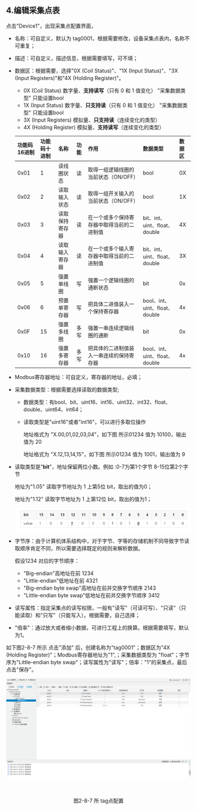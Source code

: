 ## 4.编辑采集点表

点击"Device1"，出现采集点配置界面，

- 名称：可自定义，默认为  tag0001，根据需要修改，设备采集点表内，名称不可重复；

- 描述：可自定义，描述信息，根据需要填写，可不填；

- 数据区：根据需要，选择"0X (Coil Status)"、"1X (Input Status)"、"3X (Input Registers)"和"4X (Holding Register)"。
  - 0X   (Coil Status)  数字量、**支持读写**（只有 0 和 1 值变化）   "采集数据类型" 只能设置bool   
  - 1X (Input Status)  数字量、**只支持读**（只有 0 和 1 值变化）   "采集数据类型" 只能设置bool
  - 3X (Input Registers) 模拟量、**只支持读**（连续变化的类型）    
  - 4X (Holding Register) 模拟量、**支持读写**（连续变化的类型） 

  
  | 功能码16进制 | 功能码十进制 | 名称           | 功能 | 作用                                       | 数据类型                       | 数据区 |
  | ------------ | ------------ | -------------- | ---- | ------------------------------------------ | ------------------------------ | ------ |
  | 0x01         | 1            | 读线圈状态     | 读   | 取得一组逻辑线圈的当前状态（ON/OFF）       | bool                           | 0X     |
  | 0x02         | 2            | 读取输入状态   | 读   | 取得一组开关输入的当前状态（ON/OFF）       | bool                           | 1X     |
  | 0x03         | 3            | 读取保持寄存器 | 读   | 在一个或多个保持寄存器中取得当前的二进制值 | bit、int、uint、float、double  | 4X     |
  | 0x04         | 4            | 读取输入寄存器 | 读   | 在一个或多个输入寄存器中取得当前的二进制值 | bit、int、uint、float、double  | 3X     |
  | 0x05         | 5            | 强置单线圈     | 写   | 强置一个逻辑线圈的通断状态                 | bit                            | 0x     |
  | 0x06         | 6            | 预置单寄存器   | 写   | 把具体二进值装入一个保持寄存器             | bool、int、uint、float、double | 4x     |
  | 0x0F         | 15           | 强置多线圈     | 多写 | 强置一串连续逻辑线圈的通断                 | bit                            | 0x     |
  | 0x10         | 16           | 强置多寄存器   | 多写 | 把具体的二进制值装入一串连续的保持寄存器   | bool、int、uint、float、double | 4x     |



- Modbus寄存器地址：可自定义，寄存器的地址，必填；

- 采集数据类型：根据需要选择读取的数据类型;

  - 数据类型：有bool、bit、uint16、int16、uint32、int32、float、double、uint64、int64；

  - 读取类型是"uint16"或者"int16"，可以进行多取位操作

    地址格式为 "X.00,01,02,03,04"，如下图 所示01234 值为 10100，输出值为 20
  
    地址格式为 "X.12,13,14,15"，如下图 所示01234 值为 1001，输出值为 9
  
- 读取类型是"**bit**"，地址保留两位小数。例如 :0-7为第1个字节  8-15位第2个字节
  
    地址为"1.05"  读取字节地址为 1 上第5位  bit，取出的值为0；
  
    地址为"1.12"  读取字节地址为 1 上第12位  bit，取出的值为1；
  
    ![1557970984875](../../assets/bitpic.png)
  
- 字节序：由于计算机体系结构中，对于字节、字等的存储机制不同导致字节读取顺序肯定不同，所以需要选择既定的规则来解析数据。

  假设1234 对应的字节顺序：

  - "Big-endian"高地址在前  1234
  - "Little-endian"低地址在前  4321
  - "Big-endian byte swap"高地址在前并交换字节顺序   2143
  - "Little-endian byte swap"低地址在前并交换字节顺序  3412
  
- 读写属性：指定采集点的读写权限，一般有"读写"（可读可写）、"只读"（只能读取）和"只写"（只能写入）。根据需要，自己选择；

- "倍率"：通过放大或者缩小数据，可进行工程上的换算。根据需要填写，默认为1。

如下图2-8-7 所示  点击"添加" 后，创建名称为"tag0001"；数据区为"4X (Holding Register)"；Modbus寄存器地址为"1",；采集数据类型为 "float"；字节序为"Little-endian byte swap"；读写属性为"读写"；倍率："1"的采集点，最后点击"保存"。

![](assets/tag配置.png)

​					

<center>图2-8-7 所 tag点配置</center>
